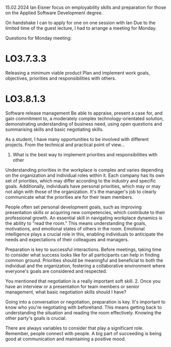 15.02.2024
Ian Eisner focus on employability skills and preparation for those on the Applied Software Development degree.

On handshake I can to apply for one on one session with Ian
Due to the limited time of the guest lecture, I had to arrange a meeting for Monday.

Questions for Monday meeting:

# LO3.7.3.3
Releasing a minimum viable product
Plan and implement work goals, objectives, priorities and responsibilities with others.

# LO3.8.1.3
Software release management
Be able to appraise, present a case for, and gain commitment to, a moderately complex technology-orientated solution, demonstrating understanding of business need, using open questions and summarising skills and basic negotiating skills.


As a student, I have many opportunities to be involved with different projects.
From the technical and practical point of view...
1. What is the best way to implement priorities and responsibilities with other

Understanding priorities in the workplace is complex and varies depending on the organization and individual roles within it. Each company has its own set of priorities, which may differ according to the industry and specific goals. Additionally, individuals have personal priorities, which may or may not align with those of the organization. It's the manager's job to clearly communicate what the priorities are for their team members.

People often set personal development goals, such as improving presentation skills or acquiring new competencies, which contribute to their professional growth. An essential skill in navigating workplace dynamics is the ability to "read the room." This means understanding the goals, motivations, and emotional states of others in the room. Emotional intelligence plays a crucial role in this, enabling individuals to anticipate the needs and expectations of their colleagues and managers.

Preparation is key to successful interactions. Before meetings, taking time to consider what success looks like for all participants can help in finding common ground. Priorities should be meaningful and beneficial to both the individual and the organization, fostering a collaborative environment where everyone's goals are considered and respected.


You mentioned that negotiation is a really important soft skill.
2. Once you have an interview or a presentation for team members or senior management, what basic negotiation skills should I have?

Going into a conversation or negotiation, preparation is key. It's important to know who you're negotiating with beforehand. This means getting back to understanding the situation and reading the room effectively. Knowing the other party's goals is crucial.

There are always variables to consider that play a significant role. Remember, people connect with people. A big part of succeeding is being good at communication and maintaining a positive mood.

